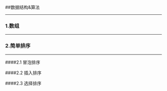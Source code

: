 
##数据结构&算法

-------------------------------------
### 1.数组
-------------------------------------
### 2.简单排序
-------------------------------------
####2.1 冒泡排序

####2.2 插入排序

####2.3 选择排序



